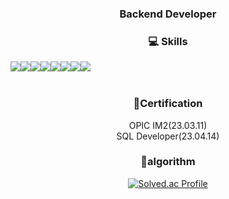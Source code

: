 <div align=center>

  ### Backend Developer
  ### 💻 Skills
<div style="display:flex; flex-direction:row;" align="center">
<img src="https://img.shields.io/badge/java-007396?style=for-the-badge&logo=java&logoColor=white"> 
<img src="https://img.shields.io/badge/Spring Boot-6DB33F?style=for-the-badge&logo=spring boot&logoColor=white"> 
<img src="https://img.shields.io/badge/mysql-4479A1?style=for-the-badge&logo=mysql&logoColor=white">
  <br>
<img src="https://img.shields.io/badge/django-092E20?style=for-the-badge&logo=django&logoColor=white">
<img src="https://img.shields.io/badge/mongoDB-47A248?style=for-the-badge&logo=MongoDB&logoColor=white">
<img src="https://img.shields.io/badge/python-3776AB?style=for-the-badge&logo=python&logoColor=white"> 
<br>
<img src="https://img.shields.io/badge/html5-E34F26?style=for-the-badge&logo=html5&logoColor=white"> 
<img src="https://img.shields.io/badge/css-1572B6?style=for-the-badge&logo=css3&logoColor=white">
</div><br>
</div>
<div align="center">

### 📃Certification
  OPIC IM2(23.03.11)
  <br>
  SQL Developer(23.04.14)
  
  ### 📖algorithm
[![Solved.ac Profile](http://mazassumnida.wtf/api/v2/generate_badge?boj=good9804)](https://solved.ac/good9804/)
  </div>
  </div>
